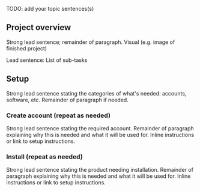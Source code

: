 <!-- 1. Topic sentence(s) --------------------------------------------------------------------------------

    Goal: briefly summarize the project and setup requirements in 1-3 sentences.

    Heading: none

    Pattern: "You'll be <doing> a <thing> that <goal>. Here, we'll discuss the project <big picture>. We'll also cover the <things> you'll need."

    Example: "You'll be <building> a <Logic App> that <determines the sentiment of new tweets and reacts accordingly>. Here, we'll discuss the project <business logic and target behavior>. We'll also cover the <accounts and software> you'll need."
-->
TODO: add your topic sentences(s)

<!-- 2. Project overview -------------------------------------------------------------------------------------

    Goal: Describe the end state of the project and the challenges they'll need to solve in their solution. Keep the discussion at a high level and avoid implementation details.

    Structure:
        1. H2 of "Project overview"
        1. Lead sentence summarizing project goal(s). Remainder of paragraph describing project behavior in 1-2 sentences.
        1. A visual element that captures the conditions the finished project must satisfy. This could be a flowchart of the business logic, a screenshot of a completed app, a conceptual diagram of end state, etc.
        1. Lead sentence followed by list of sub-tasks needed to complete the project. Use the exercise unit titles as the basis for the list.

    Example:
        "The goal of the project is to design, build, and test a Logic App that processes tweets. Your app will check Twitter periodically for new tweets about your company. You'll determine whether the sentiment of tweet is positive or negative and branch the app based on the results.

        The following image shows the business logic the app needs to perform:
            <image>

        You'll need to implement the business rules in your Logic App. The basic approach is:
            - Select the connectors you'll need to implement the business rules.
            - Launch the app when a new tweet is available.
            - Use a machine learning analytics service to analyze the text of the tweet.
            - Store the tweet in a database or send it to customer service based on the sentiment.
-->
## Project overview
Strong lead sentence; remainder of paragraph.
Visual (e.g. image of finished project)

Lead sentence:
List of sub-tasks

<!-- 3. Setup -------------------------------------------------------------------------------------

    Goal: Guide the learner though any needed setup like required accounts or local software installations.

    Structure:
        1. An H2 titled "Setup"
        2. 1 paragraph of text giving a conceptual overview of the needed setup
        3. One H3 per setup item explaining the need and giving instructions.

    Example:
        "To complete the project, you'll need a Twitter account, an Azure account, and a local installation of Visual Studio Code.

        ### Create Twitter account
            Your Logic App needs to pull new tweets from Twitter using the standard Twitter Connector. Under the hood, the Twitter Connector uses the Twitter API. The Twitter API requires authentication via a username and password, which means that you'll need to have a Twitter account.
            1. Go to <link> and create an account.
            1. Record your username and password, you'll need it later.

        ### Install Visual Studio Code
            You'll use Visual Studio Code to create your Logic App. All your work will be done directly in VS Code: connect to your Azure account, select your Azure subscription, and build your app. This section guides you through the installation and setup of VS Code on your local machine.
            1. Go to <link> and follow the installation steps for your platform.
            1. Go to <link> and follow the steps to connect to your Azure account from VS Code.
            1. Go to <link> and follow the steps to select your Azure subscription.

    Note: The "Setup" section is optional. If the project doesn't require any setup, omit this entire section.
    In that case, also remove the "Project overview" H2 (while leaving the content of that H2) to avoid a page
    containing a single H2.
-->
## Setup
Strong lead sentence stating the categories of what's needed: accounts, software, etc.
Remainder of paragraph if needed.
### Create <service> account (repeat as needed)
Strong lead sentence stating the required account.
Remainder of paragraph explaining why this is needed and what it will be used for.
Inline instructions or link to setup instructions.
### Install <product> (repeat as needed)
Strong lead sentence stating the product needing installation.
Remainder of paragraph explaining why this is needed and what it will be used for.
Inline instructions or link to setup instructions.

<!-- - - - - - - - - - - - - - - - - - - - - - - - - - - - - - - - - - - - - - - - -->

<!-- Do not add a unit summary or references/links -->